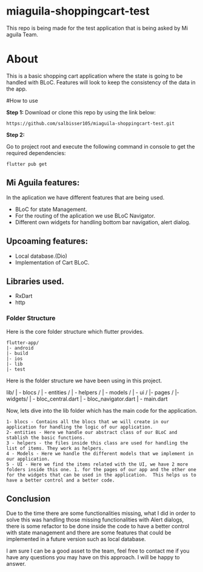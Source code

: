 # miaguila-shoppingcart-test
This repo is being made for the test application that is being asked by Mi aguila Team. 


# About 
This is a basic shopping cart application where the state is going to be handled with BLoC. Features will look to keep the consistency of the data in the app. 

#How to use

**Step 1:**
Download or clone this repo by using the link below: 

```
https://github.com/salbisser105/miaguila-shoppingcart-test.git
```

**Step 2:**

Go to project root and execute the following command in console to get the required dependencies: 
```
flutter pub get 
```
## Mi Aguila features:
In the aplication we have different features that are being used. 
* BLoC for state Management.
* For the routing of the aplication we use BLoC Navigator.
* Different own widgets for handling bottom bar navigation, alert dialog. 

## Upcoaming features:
* Local database.(Dio)
* Implementation of Cart BLoC.

## Libraries used.
* RxDart
* http
### Folder Structure
Here is the core folder structure which flutter provides.

```
flutter-app/
|- android
|- build
|- ios
|- lib
|- test
```
Here is the folder structure we have been using in this project.

lib/
| - blocs    /
| - entities /
| - helpers  /
| - models   /
| - ui       /
    |- pages /
    |- widgets/
| - bloc_central.dart
| - bloc_navigator.dart
| - main.dart

Now, lets dive into the lib folder which has the main code for the application.
```
1- blocs - Contains all the blocs that we will create in our application for handling the logic of our application.
2- entities - Here we handle our abstract class of our BLoC and stablish the basic functions.
3 - helpers - the files inside this class are used for handling the list of items. They work as helpers.
4 - Models - Here we handle the different models that we implement in our application.
5 - UI - Here we find the items related with the UI, we have 2 more folders inside this one. 1. for the pages of our app and the other one for the widgets that can be used in the application.  This helps us to have a better control and a better code.

```

## Conclusion
Due to the time there are some functionalities missing, what I did in order to solve this was handling those missing functionalities with Alert dialogs, there is some refactor to be done inside the code to have a better control with state management and there are some features that could be implemented in a future version such as local database.

I am sure I can be a good asset to the team, feel free to contact me if you have any questions you may have on this approach. I will be happy to answer.
